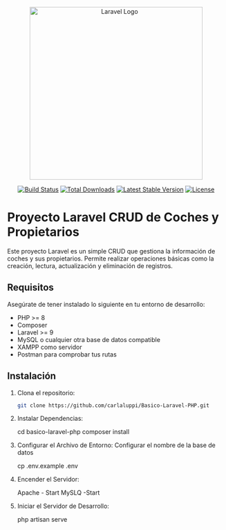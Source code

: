 <p align="center"><a href="https://laravel.com" target="_blank"><img src="https://raw.githubusercontent.com/laravel/art/master/logo-lockup/5%20SVG/2%20CMYK/1%20Full%20Color/laravel-logolockup-cmyk-red.svg" width="400" alt="Laravel Logo"></a></p>

<p align="center">
<a href="https://github.com/laravel/framework/actions"><img src="https://github.com/laravel/framework/workflows/tests/badge.svg" alt="Build Status"></a>
<a href="https://packagist.org/packages/laravel/framework"><img src="https://img.shields.io/packagist/dt/laravel/framework" alt="Total Downloads"></a>
<a href="https://packagist.org/packages/laravel/framework"><img src="https://img.shields.io/packagist/v/laravel/framework" alt="Latest Stable Version"></a>
<a href="https://packagist.org/packages/laravel/framework"><img src="https://img.shields.io/packagist/l/laravel/framework" alt="License"></a>
</p>

# Proyecto Laravel CRUD de Coches y Propietarios

Este proyecto Laravel es un simple CRUD que gestiona la información de coches y sus propietarios. Permite realizar operaciones básicas como la creación, lectura, actualización y eliminación de registros.

## Requisitos

Asegúrate de tener instalado lo siguiente en tu entorno de desarrollo:

- PHP >= 8
- Composer
- Laravel >= 9
- MySQL o cualquier otra base de datos compatible
- XAMPP como servidor 
- Postman para comprobar tus rutas

## Instalación

1. Clona el repositorio:

   ```bash
   git clone https://github.com/carlaluppi/Basico-Laravel-PHP.git

2. Instalar Dependencias:

    cd basico-laravel-php
    composer install

3. Configurar el Archivo de Entorno:
    Configurar el nombre de la base de datos

    cp .env.example .env

4. Encender el Servidor:

    Apache - Start
    MySLQ -Start

5. Iniciar el Servidor de Desarrollo:

    php artisan serve

